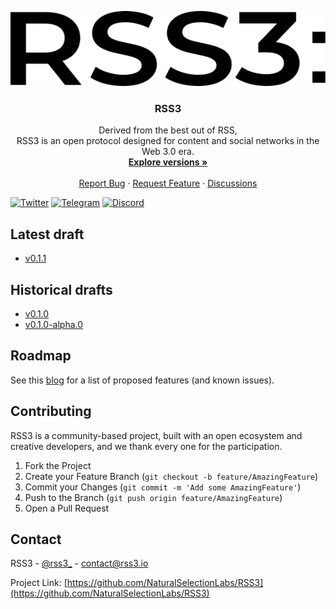 <p align="center">
  <a href="https://github.com/NaturalSelectionLabs/RSS3">
    <img src="images/Logo.svg" alt="Logo" width="900" height="120">
  </a>

  <h3 align="center">RSS3</h3>

  <p align="center">
    Derived from the best out of RSS,<br>
RSS3 is an open protocol designed for content and social networks in the Web 3.0 era.
    <br />
    <a href="https://github.com/NaturalSelectionLabs/RSS3/tree/main/versions"><strong>Explore versions »</strong></a>
    <br />
    <br />
    <a href="https://github.com/NaturalSelectionLabs/RSS3/issues">Report Bug</a>
    ·
    <a href="https://github.com/NaturalSelectionLabs/RSS3/issues">Request Feature</a>
    ·
    <a href="https://github.com/NaturalSelectionLabs/RSS3/discussions">Discussions</a>
    
  </p>
</p>

[![Twitter][twitter-shield]][twitter-url]
[![Telegram][telegram-shield]][telegram-url]
[![Discord][discord-shield]][discord-url]

## Latest draft

- [v0.1.1](https://github.com/NaturalSelectionLabs/RSS3/blob/main/versions/v0.1.1.md)

## Historical drafts

- [v0.1.0](https://github.com/NaturalSelectionLabs/RSS3/blob/main/versions/v0.1.0.md)
- [v0.1.0-alpha.0](https://github.com/NaturalSelectionLabs/RSS3/blob/main/versions/v0.1.0-alpha.0.md)

## Roadmap

See this [blog](https://blog.rss3.io/stage-one-roadmap) for a list of proposed features (and known issues).

## Contributing

RSS3 is a community-based project, built with an open ecosystem and creative developers, and we thank every one for the participation.

1. Fork the Project
2. Create your Feature Branch (`git checkout -b feature/AmazingFeature`)
3. Commit your Changes (`git commit -m 'Add some AmazingFeature'`)
4. Push to the Branch (`git push origin feature/AmazingFeature`)
5. Open a Pull Request

## Contact

RSS3 - [@rss3_](https://twitter.com/rss3_) - contact@rss3.io

Project Link: [https://github.com/NaturalSelectionLabs/RSS3](https://github.com/NaturalSelectionLabs/RSS3)




[twitter-shield]: https://img.shields.io/twitter/follow/RSS3_?style=flat-square&logo=twitter
[twitter-url]: https://twitter.com/rss3_
[telegram-shield]: https://img.shields.io/badge/Telegram-Channel-blue?style=flat-square&logo=telegram
[telegram-url]: https://t.me/joinchat/jhhncmdayvNlMDgx
[discord-shield]: https://img.shields.io/badge/Discord-Server-blueviolet?style=flat-square&logo=discord
[discord-url]: https://bit.ly/3aSYvPA
